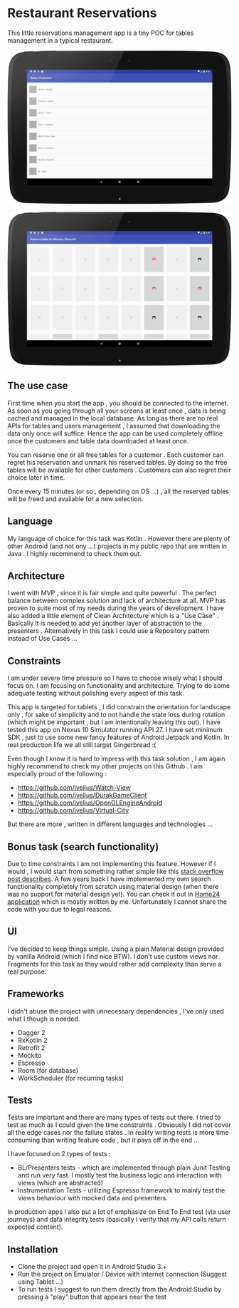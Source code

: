# Restaurant Reservations
This little reservations management app is a tiny POC for tables management in a typical restaurant.

![](https://github.com/ivelius/RestaurantReservations2/blob/master/screenshots/device-2018-05-25-204318.png?raw=true)

![](https://github.com/ivelius/RestaurantReservations2/blob/master/screenshots/device-2018-05-25-204431.png?raw=true)


## The use case
First time when you start the app , you should be connected to the internet. As soon as you going through all your screens at least once , data is being cached and managed in the local database.
As long as there are no real APIs for tables and users management , I assumed that downloading the data only once will suffice. Hence the app can be used completely offline once the customers and table data downloaded at least once.

You can reserve one or all free tables for a customer . Each customer can regret his reservation and unmark his reserved tables. By doing so the free tables will be available for other customers . Customers can also regret their choice later in time.

Once every 15 minutes (or so , depending on OS ...) , all the reserved tables will be freed and available for a new selection.

## Language
My language of choice for this task was Kotlin . However there are plenty of other Android (and not ony ...) projects in my public repo that are written in Java  . I highly recommend to check them out. 

## Architecture
I went with MVP , since it is fair simple and quite powerful . The perfect balance between complex solution and lack of architecture at all. MVP has proven to suite most of my needs during the years of development. I have also added a little element of Clean Architecture which is a "Use Case" . Basically it is needed to add yet another layer of abstraction to the presenters . Alternatively in this task I could use a Repository pattern instead of Use Cases ... 

## Constraints
I am under severe time pressure so I have to choose wisely what I should focus on. I am focusing on functionality and architecture. Trying to do some adequate testing without polishing every aspect of this task.

This app is targeted for tablets , I did constrain the orientation for landscape only , for sake of simplicity and to not handle the state loss during rotation (which might be important , but I am intentionally leaving this out). I have tested this app on Nexus 10 Simulator running API 27. I have set minimum SDK , just to use some new fancy features of Android Jetpack and Kotlin. In real production life we all still target Gingerbread :(

Even though I know it is hard to impress with this task solution , I am again highly recommend to check my other projects on this Github . I am especially proud of the following :

  - https://github.com/ivelius/Watch-View
  - https://github.com/ivelius/DurakGameClient
  - https://github.com/ivelius/OpenGLEngineAndroid
  - https://github.com/ivelius/Virtual-City
  
But there are more , written in different languages and technologies ...

## Bonus task (search functionality)
Due to time constraints I am not implementing this feature.  However if I would , I would start from something rather simple like this [stack overflow post describes](https://stackoverflow.com/questions/30398247/how-to-filter-a-recyclerview-with-a-searchview). A few years back I have implemented my own search functionality completely from scratch using material design (when there was no support for material design yet). You can check it out in [Home24 application](https://play.google.com/store/apps/details?id=com.home24.android&hl=de) which is mostly written by me. Unfortunately I cannot share the code with you due to legal reasons.


## UI
I've decided to keep things simple. Using a plain Material design provided by vanilla Android (which I find nice BTW). I don't use custom views nor Fragments for this task as they would rather add complexity than serve a real purpose.

## Frameworks
I didn't abuse the project with unnecessary dependencies , I've only used what I though is needed.

  - Dagger 2 
  - RxKotlin 2
  - Retrofit 2
  - Mockito
  - Espresso
  - Room (for database)
  - WorkScheduler (for recurring tasks)

## Tests
Tests are important and there are many types of tests out there. I tried to test as much as I could given the time constraints . Obviously I did not cover all the edge cases nor the failure states . In reality writing tests is more time consuming than writing feature code , but it pays off in the end ...

I have focused on 2 types of tests :

  - BL/Presenters tests - which are implemented through plain Junit Testing and run very fast. I mostly test the business logic and interaction with views (which are abstracted)
  - Instrumentation Tests - utilizing Espresso framework to mainly test the views behaviour with mocked data and presenters.
  
In production apps I also put a lot of emphasize on End To End test (via user journeys) and data integrity tests (basically I verify that my API calls return expected content).

## Installation
  - Clone the project and open it in Android Studio 3.+
  - Run the project on Emulator / Device with internet connection (Suggest using Tablet ...)
  - To run tests I suggest to run them directly from the Android Studio by pressing a "play" button that appears near the test
